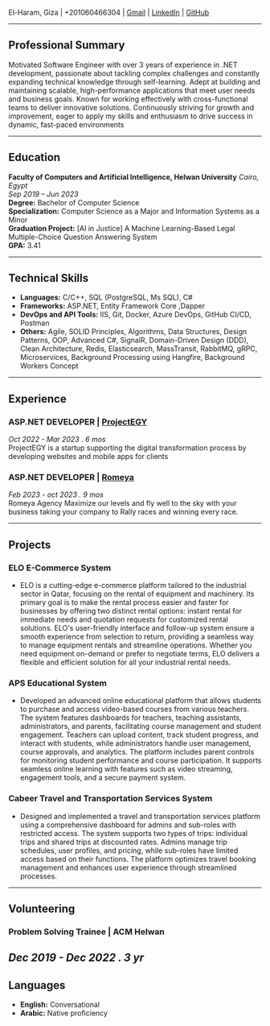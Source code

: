 El-Haram, Giza | +201060466304 | [Gmail](mailto:mostafa.amer.soliman@gmail.com) | [LinkedIn](https://www.linkedin.com/in/mostafa-amer-a284101b2/) | [GitHub](https://github.com/mostafaamer-22)

---

## Professional Summary

Motivated Software Engineer with over 3 years of experience in .NET development, passionate about tackling complex challenges and constantly expanding technical knowledge through self-learning. Adept at building and maintaining scalable, high-performance applications that meet user needs and business goals. Known for working effectively with cross-functional teams to deliver innovative solutions. Continuously striving for growth and improvement, eager to apply my skills and enthusiasm to drive success in dynamic, fast-paced environments

---

## Education

**Faculty of Computers and Artificial Intelligence, Helwan University** _Cairo, Egypt_  
_Sep 2019 – Jun 2023_<br>
**Degree:** Bachelor of Computer Science<br>
**Specialization:** Computer Science as a Major and Information Systems as a Minor<br>
**Graduation Project:** [AI in Justice] A Machine Learning-Based Legal Multiple-Choice Question Answering System<br>
**GPA:** 3.41<br>

---

## Technical Skills

- **Languages:** C/C++, SQL (PostgreSQL, Ms SQL), C#
- **Frameworks:** ASP.NET, Entity Framework Core ,Dapper
- **DevOps and API Tools:** IIS, Git, Docker, Azure DevOps, GitHub CI/CD, Postman
- **Others:** Agile, SOLID Principles, Algorithms, Data Structures, Design Patterns, OOP, Advanced C#, SignalR, Domain-Driven Design (DDD), Clean Architecture, Redis, Elasticsearch, MassTransit, RabbitMQ, gRPC, Microservices, Background Processing using Hangfire, Background Workers Concept

---

## Experience

### ASP.NET DEVELOPER | [ProjectEGY](https://project-eg.com)

_Oct 2022 - Mar 2023 . 6 mos_<br>
ProjectEGY is a startup supporting the digital transformation process by developing websites and mobile apps for clients

### ASP.NET DEVELOPER | [Romeya](https://romeya.com)

_Feb 2023 - oct 2023 . 9 mos_<br>
Romeya Agency Maximize our levels and fly well to the sky with your business taking your company to Rally races and winning every race.

---

## Projects

### ELO E-Commerce System

- ELO is a cutting-edge e-commerce platform tailored to the industrial sector in Qatar, focusing on the rental of equipment and machinery. Its primary goal is to make the rental process easier and faster for businesses by offering two distinct rental options: instant rental for immediate needs and quotation requests for customized rental solutions. ELO's user-friendly interface and follow-up system ensure a smooth experience from selection to return, providing a seamless way to manage equipment rentals and streamline operations. Whether you need equipment on-demand or prefer to negotiate terms, ELO delivers a flexible and efficient solution for all your industrial rental needs.

### APS Educational System

- Developed an advanced online educational platform that allows students to purchase and access video-based courses from various teachers. The system features dashboards for teachers, teaching assistants, administrators, and parents, facilitating course management and student engagement. Teachers can upload content, track student progress, and interact with students, while administrators handle user management, course approvals, and analytics. The platform includes parent controls for monitoring student performance and course participation. It supports seamless online learning with features such as video streaming, engagement tools, and a secure payment system.

### Cabeer Travel and Transportation Services System

- Designed and implemented a travel and transportation services platform using a comprehensive dashboard for admins and sub-roles with restricted access. The system supports two types of trips: individual trips and shared trips at discounted rates. Admins manage trip schedules, user profiles, and pricing, while sub-roles have limited access based on their functions. The platform optimizes travel booking management and enhances user experience through streamlined processes.

---

## Volunteering

### Problem Solving Trainee | ACM Helwan

## _Dec 2019 - Dec 2022 . 3 yr_

## Languages

- **English:** Conversational
- **Arabic:** Native proficiency
